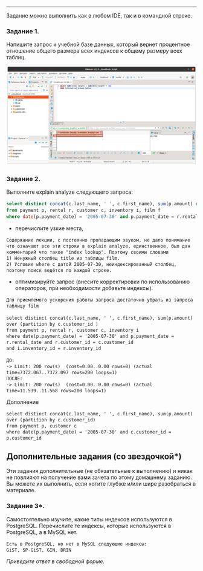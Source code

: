 ---

Задание можно выполнить как в любом IDE, так и в командной строке.

### Задание 1.

Напишите запрос к учебной базе данных, который вернет процентное отношение общего размера всех индексов к общему размеру всех таблиц.

![Скриншот](./Pictures/12.5.1.png)

### Задание 2.

Выполните explain analyze следующего запроса:
```sql
select distinct concat(c.last_name, ' ', c.first_name), sum(p.amount) over (partition by c.customer_id, f.title)
from payment p, rental r, customer c, inventory i, film f
where date(p.payment_date) = '2005-07-30' and p.payment_date = r.rental_date and r.customer_id = c.customer_id and i.inventory_id = r.inventory_id
```
- перечислите узкие места,
```
Содержание лекции, с постоянно пропадающим звуком, не дало понимание что означают все эти строки в explain analyze, единственное, был дан комментарий что такое "index lookup". Поэтому своими словами
1) Ненужный столбец title из таблицы film.
2) Условие where с датой 2005-07-30, неиндексированный столбец, поэтому поиск ведётся по каждой строке.
```
- оптимизируйте запрос (внесите корректировки по использованию операторов, при необходимости добавьте индексы).
```
Для приемлемого ускорения работы запроса достаточно убрать из запроса таблицу film

select distinct concat(c.last_name, ' ', c.first_name), sum(p.amount) over (partition by c.customer_id )
from payment p, rental r, customer c, inventory i
where date(p.payment_date) = '2005-07-30' and p.payment_date = r.rental_date and r.customer_id = c.customer_id 
and i.inventory_id = r.inventory_id

ДО:
-> Limit: 200 row(s)  (cost=0.00..0.00 rows=0) (actual time=7372.067..7372.097 rows=200 loops=1)
ПОСЛЕ:
-> Limit: 200 row(s)  (cost=0.00..0.00 rows=0) (actual time=11.539..11.568 rows=200 loops=1)
```
Дополнение
```
select distinct concat(c.last_name, ' ', c.first_name), sum(p.amount) over (partition by c.customer_id)
from payment p, customer c
where date(p.payment_date) = '2005-07-30' and c.customer_id = p.customer_id
```
## Дополнительные задания (со звездочкой*)
Эти задания дополнительные (не обязательные к выполнению) и никак не повлияют на получение вами зачета по этому домашнему заданию. Вы можете их выполнить, если хотите глубже и/или шире разобраться в материале.

### Задание 3*.

Самостоятельно изучите, какие типы индексов используются в PostgreSQL. Перечислите те индексы, которые используются в PostgreSQL, а в MySQL нет.

```
Есть в PostgreSQL, но нет в MySQL следующие индексы:
GiST, SP-GiST, GIN, BRIN
```
*Приведите ответ в свободной форме.*
